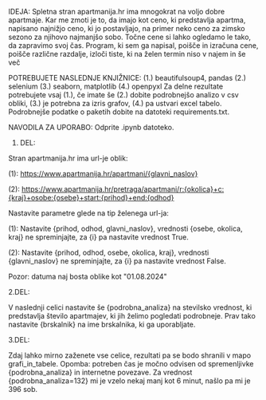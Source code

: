 IDEJA:
Spletna stran apartmanija.hr ima mnogokrat na voljo dobre apartmaje. Kar me zmoti je to, da imajo kot ceno, ki predstavlja apartma, napisano najnižjo ceno, ki jo postavljajo, na primer neko ceno za zimsko sezono za njihovo najmanjšo sobo. Točne cene si lahko ogledamo le tako, da zapravimo svoj čas. Program, ki sem ga napisal, poišče in izračuna cene, poišče različne razdalje, izloči tiste, ki na želen termin niso v najem in še več



POTREBUJETE NASLEDNJE KNJIŽNICE:
(1.)
beautifulsoup4,
pandas
(2.)
selenium
(3.)
seaborn,
matplotlib
(4.)
openpyxl
Za delne rezultate potrebujete vsaj (1.), če imate še (2.) dobite podrobnejšo analizo v csv obliki, (3.) je potrebna za izris grafov, (4.) pa ustvari excel tabelo. Podrobnejše podatke o paketih dobite na datoteki requirements.txt.




NAVODILA ZA UPORABO:
Odprite .ipynb datoteko. 

1. DEL:

Stran apartmanija.hr ima url-je oblik:

(1):  https://www.apartmanija.hr/apartmani/{glavni_naslov}

(2):  https://www.apartmanija.hr/pretraga/apartmani/r:{okolica}+c:{kraj}+osobe:{osebe}+start:{prihod}+end:{odhod}

Nastavite parametre glede na tip želenega url-ja:
 
(1):  Nastavite {prihod, odhod, glavni_naslov}, vrednosti {osebe, okolica, kraj} ne spreminjajte, za {i} pa nastavite vrednost True.

(2):  Nastavite {prihod, odhod, osebe, okolica, kraj}, vrednosti {glavni_naslov} ne spreminjajte, za {i} pa nastavite vrednost False.

Pozor: datuma naj bosta oblike kot "01.08.2024"


2.DEL:	

V naslednji celici nastavite še {podrobna_analiza} na stevilsko vrednost, ki predstavlja število apartmajev, ki jih želimo pogledati podrobneje.
Prav tako nastavite {brskalnik} na ime brskalnika, ki ga uporabljate.


3.DEL:

Zdaj lahko mirno zaženete vse celice, rezultati pa se bodo shranili v mapo grafi_in_tabele. Opomba: potreben čas je močno odvisen od spremenljivke {podrobna_analiza} in internetne povezave. Za vrednost {podrobna_analiza=132} mi je vzelo nekaj manj kot 6 minut, našlo pa mi je 396 sob.

